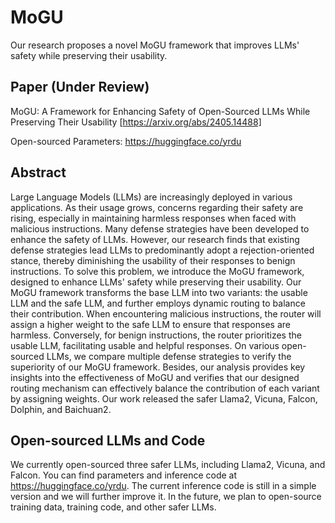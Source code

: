 # MoGU
Our research proposes a novel MoGU framework that improves LLMs' safety while preserving their usability.

## Paper (Under Review)
MoGU: A Framework for Enhancing Safety of Open-Sourced LLMs While Preserving Their Usability
[https://arxiv.org/abs/2405.14488]

Open-sourced Parameters: https://huggingface.co/yrdu

## Abstract 
Large Language Models (LLMs) are increasingly deployed in various applications. As their usage grows, concerns regarding their safety are rising, especially in maintaining harmless responses when faced with malicious instructions. 
Many defense strategies have been developed to enhance the safety of LLMs. However, our research finds that existing defense strategies lead LLMs to predominantly adopt a rejection-oriented stance, thereby diminishing the usability of their responses to benign instructions. To solve this problem, we introduce the MoGU framework, designed to enhance LLMs' safety while preserving their usability. Our MoGU framework transforms the base LLM into two variants: the usable LLM and the safe LLM, and further employs dynamic routing to balance their contribution. When encountering malicious instructions, the router will assign a higher weight to the safe LLM to ensure that responses are harmless. Conversely, for benign instructions, the router prioritizes the usable LLM, facilitating usable and helpful responses. On various open-sourced LLMs, we compare multiple defense strategies to verify the superiority of our MoGU framework. Besides, our analysis provides key insights into the effectiveness of MoGU and verifies that our designed routing mechanism can effectively balance the contribution of each variant by assigning weights. Our work released the safer Llama2, Vicuna, Falcon, Dolphin, and Baichuan2.

## Open-sourced LLMs and Code
We currently open-sourced three safer LLMs,  including Llama2, Vicuna, and Falcon. You can find parameters and inference code at https://huggingface.co/yrdu. The current inference code is still in a simple version and we will further improve it. In the future, we plan to open-source training data, training code, and other safer LLMs.
